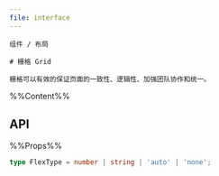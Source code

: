 ```yaml
---
file: interface
---
```


`````
组件 / 布局

# 栅格 Grid

栅格可以有效的保证页面的一致性、逻辑性、加强团队协作和统一。
`````

%%Content%%

## API

%%Props%%

```ts
type FlexType = number | string | 'auto' | 'none';
```
